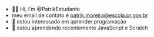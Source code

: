 - 👋🗿 Hi, I’m @PatrikEstudante
- meu email de contato é patrik.moreira@escola.pr.gov.br 
- 👀 estou interessado em aprender programação
- 🌱 estou aprendendo recentemente JavaScript e Scratch


<!---
PatrikEstudante/PatrikEstudante is a ✨ special ✨ repository because its `README.md` (this file) appears on your GitHub profile.
You can click the Preview link to take a look at your changes.
--->
